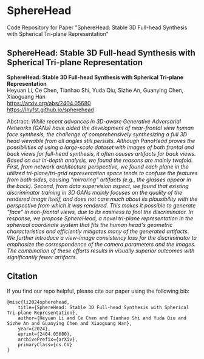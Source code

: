 # SphereHead
Code Repository for Paper "SphereHead: Stable 3D Full-head Synthesis with Spherical Tri-plane Representation"

## SphereHead: Stable 3D Full-head Synthesis with Spherical Tri-plane Representation<br>



**SphereHead: Stable 3D Full-head Synthesis with Spherical Tri-plane Representation**<br>
Heyuan Li, Ce Chen, Tianhao Shi, Yuda Qiu, Sizhe An, Guanying Chen, Xiaoguang Han
<br>https://arxiv.org/abs/2404.05680
<br>https://lhyfst.github.io/spherehead<br>

Abstract: *While recent advances in 3D-aware Generative Adversarial Networks (GANs) have aided the development of near-frontal view human face synthesis, the challenge of comprehensively synthesizing a full 3D head viewable from all angles still persists. Although PanoHead proves the possibilities of using a large-scale dataset with images of both frontal and back views for full-head synthesis, it often causes artifacts for back views. Based on our in-depth analysis, we found the reasons are mainly twofold. First, from network architecture perspective, we found each plane in the utilized tri-plane/tri-grid representation space tends to confuse the features from both sides, causing "mirroring" artifacts (e.g., the glasses appear in the back). Second, from data supervision aspect, we found that existing discriminator training in 3D GANs mainly focuses on the quality of the rendered image itself, and does not care much about its plausibility with the perspective from which it was rendered. This makes it possible to generate "face" in non-frontal views, due to its easiness to fool the discriminator. In response, we propose SphereHead, a novel tri-plane representation in the spherical coordinate system that fits the human head's geometric characteristics and efficiently mitigates many of the generated artifacts. We further introduce a view-image consistency loss for the discriminator to emphasize the correspondence of the camera parameters and the images. The combination of these efforts results in visually superior outcomes with significantly fewer artifacts.*


## Citation

If you find our repo helpful, please cite our paper using the following bib:

```
@misc{li2024spherehead,
    title={SphereHead: Stable 3D Full-head Synthesis with Spherical Tri-plane Representation},
    author={Heyuan Li and Ce Chen and Tianhao Shi and Yuda Qiu and Sizhe An and Guanying Chen and Xiaoguang Han},
    year={2024},
    eprint={2404.05680},
    archivePrefix={arXiv},
    primaryClass={cs.CV}
}
```
